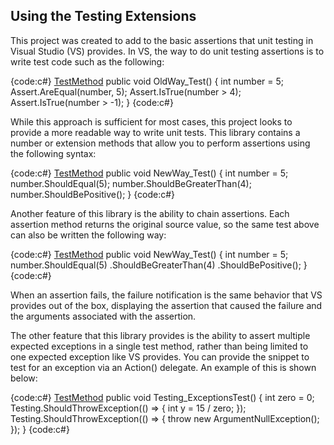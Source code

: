 ## Using the Testing Extensions
This project was created to add to the basic assertions that unit testing in Visual Studio (VS) provides.  In VS, the way to do unit testing assertions is to write test code such as the following:

{code:c#}
[TestMethod](TestMethod)
public void OldWay_Test()
{
   int number = 5;
   Assert.AreEqual(number, 5);
   Assert.IsTrue(number > 4);
   Assert.IsTrue(number > -1);
}
{code:c#}

While this approach is sufficient for most cases, this project looks to provide a more readable way to write unit tests.  This library contains a number or extension methods that allow you to perform assertions using the following syntax:

{code:c#}
[TestMethod](TestMethod)
public void NewWay_Test()
{
   int number = 5;
   number.ShouldEqual(5);
   number.ShouldBeGreaterThan(4);
   number.ShouldBePositive();
}
{code:c#}

Another feature of this library is the ability to chain assertions.  Each assertion method returns the original source value, so the same test above can also be written the following way:

{code:c#}
[TestMethod](TestMethod)
public void NewWay_Test()
{
   int number = 5;
   number.ShouldEqual(5) 
      .ShouldBeGreaterThan(4)
      .ShouldBePositive();
}
{code:c#}

When an assertion fails, the failure notification is the same behavior that VS provides out of the box, displaying the assertion that caused the failure and the arguments associated with the assertion.

The other feature that this library provides is the ability to assert multiple expected exceptions in a single test method, rather than being limited to one expected exception like VS provides.  You can provide the snippet to test for an exception via an Action() delegate.  An example of this is shown below:

{code:c#}
[TestMethod](TestMethod)
public void Testing_ExceptionsTest()
{
   int zero = 0;
   Testing.ShouldThrowException<DivideByZeroException>(() => { int y = 15 / zero; });
   Testing.ShouldThrowException<ArgumentNullException>(() => { throw new ArgumentNullException(); });
}
{code:c#}

